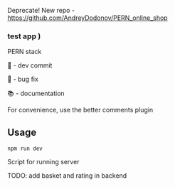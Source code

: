 Deprecate!
New repo -https://github.com/AndreyDodonov/PERN_online_shop

### test app )

PERN stack 

:rocket: - dev commit

:bug: - bug fix

:books: - documentation

For convenience, use the better comments plugin

## Usage 




    npm run dev


Script for running server

TODO: add basket and rating in backend
